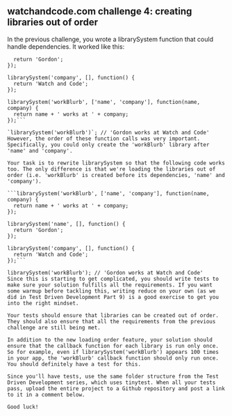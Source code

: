 ## watchandcode.com challenge 4: creating libraries out of order

In the previous challenge, you wrote a librarySystem function that could handle dependencies. It worked like this:

```librarySystem('name', [], function() {
  return 'Gordon';
});

librarySystem('company', [], function() {
  return 'Watch and Code';
});

librarySystem('workBlurb', ['name', 'company'], function(name, company) {
  return name + ' works at ' + company;
});```

`librarySystem('workBlurb')`; // 'Gordon works at Watch and Code'
However, the order of these function calls was very important. Specifically, you could only create the 'workBlurb' library after 'name' and 'company'.

Your task is to rewrite librarySystem so that the following code works too. The only difference is that we're loading the libraries out of order (i.e. 'workBlurb' is created before its dependencies, 'name' and 'company').

```librarySystem('workBlurb', ['name', 'company'], function(name, company) {
  return name + ' works at ' + company;
});

librarySystem('name', [], function() {
  return 'Gordon';
});

librarySystem('company', [], function() {
  return 'Watch and Code';
});```

librarySystem('workBlurb'); // 'Gordon works at Watch and Code'
Since this is starting to get complicated, you should write tests to make sure your solution fulfills all the requirements. If you want some warmup before tackling this, writing reduce on your own (as we did in Test Driven Development Part 9) is a good exercise to get you into the right mindset.

Your tests should ensure that libraries can be created out of order. They should also ensure that all the requirements from the previous challenge are still being met.

In addition to the new loading order feature, your solution should ensure that the callback function for each library is run only once. So for example, even if librarySystem('workBlurb') appears 100 times in your app, the 'workBlurb' callback function should only run once. You should definitely have a test for this.

Since you'll have tests, use the same folder structure from the Test Driven Development series, which uses tinytest. When all your tests pass, upload the entire project to a Github repository and post a link to it in a comment below.

Good luck!
